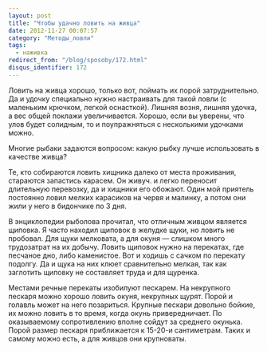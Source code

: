 ```yaml
---
layout: post
title: "Чтобы удачно ловить на живца"
date: 2012-11-27 00:07:57
category: "Методы_ловли"
tags:
  - наживка
redirect_from: "/blog/sposoby/172.html"
disqus_identifier: 172
---
```

Ловить на живца хорошо, только вот, поймать их порой затруднительно. Да
и удочку специально нужно настраивать для такой ловли (с маленьким
крючком, легкой оснасткой). Лишняя возня, лишняя удочка, а вес общей
поклажи увеличивается. Хорошо, если вы уверены, что улов будет солидным,
то и поупражняться с несколькими удочками можно.

Многие рыбаки задаются вопросом: какую рыбку лучше использовать в
качестве живца?

Те, кто собираются ловить хищника далеко от места проживания, стараются
запастись карасем. Он живуч. и легко переносит длительную перевозку, да
и хищники его обожают. Один мой приятель постоянно ловил мелких
карасиков на червя и малинку, а потом они жили у него в бидончике по 3
дня.

В энциклопедии рыболова прочитал, что отличным живцом является щиповка.
Я часто находил щиповок в желудке щуки, но ловить не пробовал. Для щуки
мелковата, а для окуня — слишком много трудозатрат на их добычу. Ловить
щиповок нужно на перекатах, где песчаное дно, либо каменистое. Вот и
ходишь с сачком по перекату подолгу. Да и щука на них клюет сравнительно
мелкая, так как заглотить щиповку не составляет труда и для щуренка.

Местами речные перекаты изобилуют пескарем. На некрупного пескаря можно
хорошо ловить окуня, некрупных щурят. Порой и голавль может на него
позариться. Крупные пескари довольно бойкие, их можно ловить в то время,
когда окунь привередничает. По оказываемому сопротивлению вполне сойдут
за среднего окунька. Порой размер пескаря приближается к 15-20-и
сантиметрам. Таких и самому можно есть, а для живцов они крупноваты.
